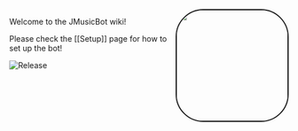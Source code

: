 <img align="right" src="https://i.imgur.com/zrE80HY.png" style="border:2px solid;border-radius:50px;" height="200" width="200">

Welcome to the JMusicBot wiki!

Please check the [[Setup]] page for how to set up the bot!

![Release](https://img.shields.io/github/release/jagrosh/MusicBot.svg)
